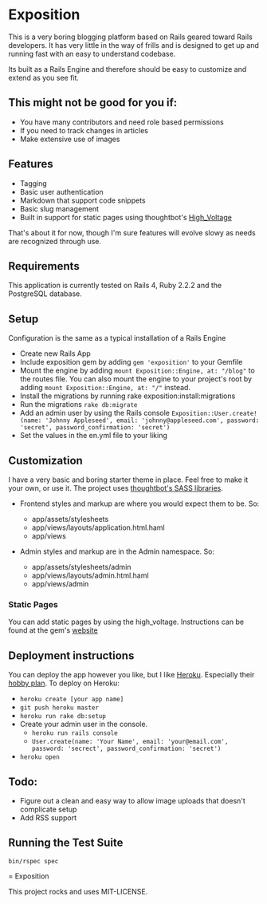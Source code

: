 Exposition
===========

This is a very boring blogging platform based on Rails geared toward Rails developers. It has very little in the way of frills and is designed to get up and running fast with an easy to understand codebase.

Its built as a Rails Engine and therefore should be easy to customize and extend as you see fit.

This might not be good for you if:
----------------------------------

* You have many contributors and need role based permissions
* If you need to track changes in articles
* Make extensive use of images

Features
--------

* Tagging
* Basic user authentication
* Markdown that support code snippets
* Basic slug management
* Built in support for static pages using thoughtbot's [High_Voltage](http://thoughtbot.github.io/high_voltage/ "High Voltage")

That's about it for now, though I'm sure features will evolve slowy as needs are recognized through use.

Requirements
------------

This application is currently tested on Rails 4, Ruby 2.2.2 and the PostgreSQL database.

Setup
-----

Configuration is the same as a typical installation of a Rails Engine

* Create new Rails App
* Include exposition gem by adding `gem 'exposition'` to your Gemfile
* Mount the engine by adding `mount Exposition::Engine, at: "/blog"` to the routes file. You can also mount the engine to your project's root by adding `mount Exposition::Engine, at: "/"` instead.
* Install the migrations by running rake exposition:install:migrations
* Run the migrations `rake db:migrate`
* Add an admin user by using the Rails console `Exposition::User.create!(name: 'Johnny Appleseed', email: 'johnny@appleseed.com', password: 'secret', password_confirmation: 'secret')`
* Set the values in the en.yml file to your liking

Customization
-------------

I have a very basic and boring starter theme in place. Feel free to make it your own, or use it. The project uses [thoughtbot's SASS libraries](http://bourbon.io/ "Bourbon").

* Frontend styles and markup are where you would expect them to be. So:
  * app/assets/stylesheets
  * app/views/layouts/application.html.haml
  * app/views

* Admin styles and markup are in the Admin namespace. So:
  * app/assets/stylesheets/admin
  * app/views/layouts/admin.html.haml
  * app/views/admin

### Static Pages
You can add static pages by using the high_voltage. Instructions can be found at the gem's [website](http://thoughtbot.github.io/high_voltage/ "High Voltage")

Deployment instructions
-----------------------

You can deploy the app however you like, but I like [Heroku](http://heroku.com "Heroku"). Especially their [hobby plan](https://www.heroku.com/pricing "Heroku Pricing"). To deploy on Heroku:

* `heroku create [your app name]`
* `git push heroku master`
* `heroku run rake db:setup`
* Create your admin user in the console.
  * `heroku run rails console`
  * `User.create(name: 'Your Name', email: 'your@email.com', password: 'secrect', password_confirmation: 'secret')`
* `heroku open`

Todo:
-----

* Figure out a clean and easy way to allow image uploads that doesn't complicate setup
* Add RSS support

Running the Test Suite
----------------------

`bin/rspec spec`

= Exposition

This project rocks and uses MIT-LICENSE.

